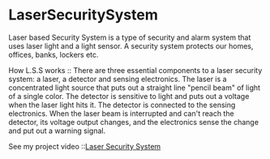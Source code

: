 # LaserSecuritySystem
Laser based Security System is a type of security and alarm system that uses laser light and a light sensor. A security system protects our homes, offices, banks, lockers etc.

How L.S.S works ::
There are three essential components to a laser security system: a laser, a detector and sensing electronics. The laser is a concentrated light source that puts out a straight line "pencil beam" of light of a single color. The detector is sensitive to light and puts out a voltage when the laser light hits it. The detector is connected to the sensing electronics. When the laser beam is interrupted and can't reach the detector, its voltage output changes, and the electronics sense the change and put out a warning signal.

See my project video ::[Laser Security System](https://drive.google.com/file/d/1CEXwWq10OupCebWql9HvvK-VoXSTNNjB/view?usp=sharing)
